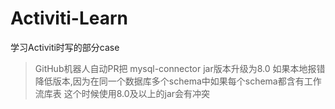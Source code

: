 # Activiti-Learn
 学习Activiti时写的部分case

> GitHub机器人自动PR把 mysql-connector jar版本升级为8.0 如果本地报错降低版本,因为在同一个数据库多个schema中如果每个schema都含有工作流库表 这个时候使用8.0及以上的jar会有冲突
